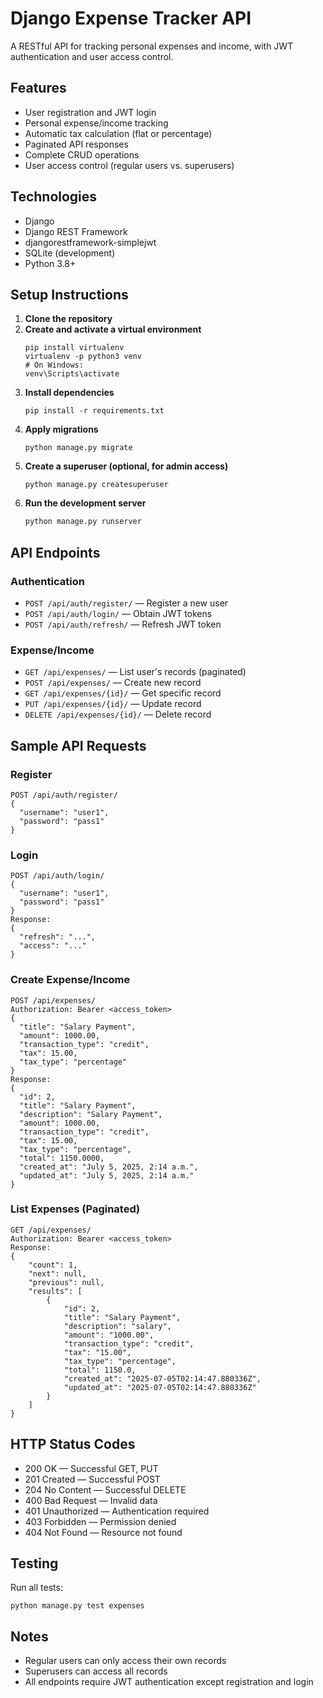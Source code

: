 
# Django Expense Tracker API

A RESTful API for tracking personal expenses and income, with JWT authentication and user access control.

## Features
- User registration and JWT login
- Personal expense/income tracking
- Automatic tax calculation (flat or percentage)
- Paginated API responses
- Complete CRUD operations
- User access control (regular users vs. superusers)

## Technologies
- Django
- Django REST Framework
- djangorestframework-simplejwt
- SQLite (development)
- Python 3.8+

## Setup Instructions

1. **Clone the repository**
2. **Create and activate a virtual environment**
   ```
   pip install virtualenv
   virtualenv -p python3 venv
   # On Windows:
   venv\Scripts\activate
   ```
3. **Install dependencies**
   ```
   pip install -r requirements.txt
   ```
4. **Apply migrations**
   ```
   python manage.py migrate
   ```
5. **Create a superuser (optional, for admin access)**
   ```
   python manage.py createsuperuser
   ```
6. **Run the development server**
   ```sh
   python manage.py runserver
   ```

## API Endpoints

### Authentication
- `POST /api/auth/register/` — Register a new user
- `POST /api/auth/login/` — Obtain JWT tokens
- `POST /api/auth/refresh/` — Refresh JWT token

### Expense/Income
- `GET /api/expenses/` — List user's records (paginated)
- `POST /api/expenses/` — Create new record
- `GET /api/expenses/{id}/` — Get specific record
- `PUT /api/expenses/{id}/` — Update record
- `DELETE /api/expenses/{id}/` — Delete record

## Sample API Requests

### Register
```http
POST /api/auth/register/
{
  "username": "user1",
  "password": "pass1"
}
```

### Login
```http
POST /api/auth/login/
{
  "username": "user1",
  "password": "pass1"
}
Response:
{
  "refresh": "...",
  "access": "..."
}
```

### Create Expense/Income
```http
POST /api/expenses/
Authorization: Bearer <access_token>
{
  "title": "Salary Payment",
  "amount": 1000.00,
  "transaction_type": "credit",
  "tax": 15.00,
  "tax_type": "percentage"
}
Response:
{
  "id": 2,
  "title": "Salary Payment",
  "description": "Salary Payment",
  "amount": 1000.00,
  "transaction_type": "credit",
  "tax": 15.00,
  "tax_type": "percentage",
  "total": 1150.0000,
  "created_at": "July 5, 2025, 2:14 a.m.",
  "updated_at": "July 5, 2025, 2:14 a.m."
}
```

### List Expenses (Paginated)
```http
GET /api/expenses/
Authorization: Bearer <access_token>
Response:
{
    "count": 1,
    "next": null,
    "previous": null,
    "results": [
        {
            "id": 2,
            "title": "Salary Payment",
            "description": "salary",
            "amount": "1000.00",
            "transaction_type": "credit",
            "tax": "15.00",
            "tax_type": "percentage",
            "total": 1150.0,
            "created_at": "2025-07-05T02:14:47.880336Z",
            "updated_at": "2025-07-05T02:14:47.880336Z"
        }
    ]
}
```

## HTTP Status Codes
- 200 OK — Successful GET, PUT
- 201 Created — Successful POST
- 204 No Content — Successful DELETE
- 400 Bad Request — Invalid data
- 401 Unauthorized — Authentication required
- 403 Forbidden — Permission denied
- 404 Not Found — Resource not found

## Testing
Run all tests:
```
python manage.py test expenses
```

## Notes
- Regular users can only access their own records
- Superusers can access all records
- All endpoints require JWT authentication except registration and login
